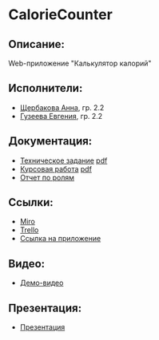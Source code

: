 # CalorieCounter
## Описание:
Web-приложение "Калькулятор калорий"
## Исполнители:
* [Щербакова Анна](https://github.com/AnnaShherbakova), гр. 2.2
* [Гузеева Евгения](https://github.com/GuzeevaEvgenia), гр. 2.2
## Документация:
* [Техническое задание](https://docs.google.com/document/d/16PXZ8UDE5yjGe_SmwdVw_LmjTZnD81_mIYBpmVfr4Wc/edit?usp=sharing) [pdf](https://drive.google.com/file/d/1KJQtzDjhRXQQgbKQyHJ6XviDbw32VsPg/view?usp=sharing)
* [Курсовая работа](https://drive.google.com/file/d/1KEOZzUx1cF27f9HNJJVF_9Y-12IZjPcR/view?usp=sharing) [pdf](https://drive.google.com/file/d/1KEOZzUx1cF27f9HNJJVF_9Y-12IZjPcR/view?usp=sharing)
* [Отчет по ролям](https://drive.google.com/file/d/1FWsgC1zU-qSt2NjJXSNeed8lAyITpQwG/view?usp=sharing)
## Ссылки:
* [Miro](https://miro.com/app/board/o9J_kvYRfT4=/)
* [Trello](https://trello.com/b/cbvrd0IZ/калькулятор-калорий)
* [Ссылка на приложение](http://aurelvu.pythonanywhere.com/)
## Видео:
* [Демо-видео](https://youtu.be/UASSU82tQ_A)
## Презентация:
* [Презентация](https://docs.google.com/presentation/d/1uh9p8qm7ny2K1QLewxx7R1BTDCvOltV6oyoZzzi50AM/edit?usp=sharing)
